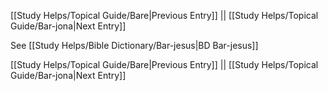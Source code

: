 [[Study Helps/Topical Guide/Bare|Previous Entry]]  ||  [[Study Helps/Topical Guide/Bar-jona|Next Entry]]

 See [[Study Helps/Bible Dictionary/Bar-jesus|BD Bar-jesus]]

[[Study Helps/Topical Guide/Bare|Previous Entry]]  ||  [[Study Helps/Topical Guide/Bar-jona|Next Entry]]